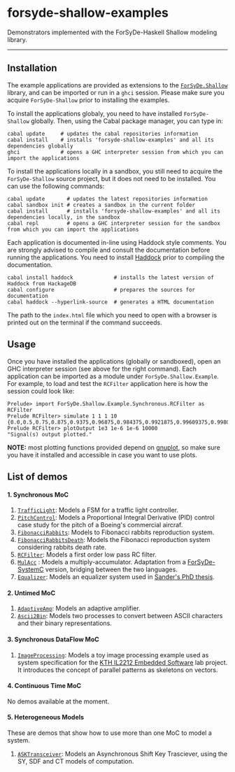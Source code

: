 forsyde-shallow-examples
========================

Demonstrators implemented with the ForSyDe-Haskell Shallow modeling library. 

----

Installation
------------

The example applications are provided as extensions to the [`ForSyDe.Shallow`](https://github.com/forsyde/forsyde-shallow) library, and can be imported or run in a `ghci` session. Please make sure you acquire `ForSyDe-Shallow` prior to installing the examples.

To install the applications globaly, you need to have installed `ForSyDe-Shallow` globally. Then, using the Cabal package manager, you can type in:

    cabal update     # updates the cabal repositories information
    cabal install    # installs 'forsyde-shallow-examples' and all its dependencies globally
    ghci             # opens a GHC interpreter session from which you can import the applications
    
To install the applications locally in a sandbox, you still need to acquire the `ForSyDe-Shallow` source project, but it does not need to be installed. You can use the following commands:
    
    cabal update       # updates the latest repositories information
    cabal sandbox init # creates a sandbox in the current folder
    cabal install      # installs 'forsyde-shallow-examples' and all its dependencies locally, in the sandbox
    cabal repl         # opens a GHC interpreter session for the sandbox from which you can import the applications

Each application is documented in-line using Haddock style comments. You are strongly advised to compile and consult the documentation before running the applications. You need to install [Haddock](https://www.haskell.org/haddock/) prior to compiling the documentation. 

    cabal install haddock             # installs the latest version of Haddock from HackageDB
    cabal configure                   # prepares the sources for documentation
    cabal haddock --hyperlink-source  # generates a HTML documentation
    
The path to the `index.html` file which you need to open with a browser is printed out on the terminal if the command succeeds.

Usage
-----

Once you have installed the applications (globally or sandboxed), open an GHC interpreter session (see above for the right command). Each application can be imported as a module under `ForSyDe.Shallow.Example`. For example, to load and test the `RCFilter` application here is how the session could look like:

    Prelude> import ForSyDe.Shallow.Example.Synchronous.RCFilter as RCFilter
    Prelude RCFilter> simulate 1 1 1 10
    {0.0,0.5,0.75,0.875,0.9375,0.96875,0.984375,0.9921875,0.99609375,0.998046875}
    Prelude RCFilter> plotOutput 1e3 1e-6 1e-6 10000
    "Signal(s) output plotted."

**NOTE:** most plotting functions provided depend on [gnuplot](http://www.gnuplot.info/), so make sure you have it installed and accessible in case you want to use plots.

List of demos
-------------

#### 1. Synchronous MoC

  1. [`TrafficLight`](src/ForSyDe/Shallow/Example/Synchronous/TrafficLight.hs): Models a FSM for a traffic light controller.
  1. [`PitchControl`](src/ForSyDe/Shallow/Example/Synchronous/PitchControl.hs): Models a Proportional Integral Derivative (PID) control case study for the pitch of a Boeing's commercial aircraf.
  1. [`FibonacciRabbits`](src/ForSyDe/Shallow/Example/Synchronous/FibonacciRabbits.hs): Models to Fibonacci rabbits reproduction system.
  1. [`FibonacciRabbitsDeath`](src/ForSyDe/Shallow/Example/Synchronous/FibonacciRabbitsDeath.hs): Models the Fibonacci reproduction system considering rabbits death rate.
  1. [`RCFilter`](src/ForSyDe/Shallow/Example/Synchronous/RCFilter.hs): Models a first order low pass RC filter.
  1. [`MulAcc`](src/ForSyDe/Shallow/Example/Synchronous/MulAcc.hs) : Models a multiply-accumulator. Adaptation from a [ForSyDe-SystemC](https://github.com/forsyde/ForSyDe-SystemC) version, bridging between the two languages.
  1. [`Equalizer`](src/ForSyDe/Shallow/Example/Synchronous/Equalizer.hs): Models an equalizer system used in [Sander's PhD thesis](http://urn.kb.se/resolve?urn=urn%3Anbn%3Ase%3Akth%3Adiva-3525). 

#### 2. Untimed MoC

  1. [`AdaptiveAmp`](src/ForSyDe/Shallow/Example/Untimed/AdaptiveAmp.hs): Models an adaptive amplifier.
  1. [`Ascii2Bin`](src/ForSyDe/Shallow/Example/Untimed/Ascii2Bin.hs): Models two processes to convert between ASCII characters and their binary representations.

#### 3. Synchronous DataFlow MoC
  
  1. [`ImageProcessing`](src/ForSyDe/Shallow/Example/SDF/ImageProcessing.hs): Models a toy image processing example used as system specification for the [KTH IL2212 Embedded Software](https://www.kth.se/student/kurser/kurs/IL2212?l=en) lab project. It introduces the concept of parallel patterns as skeletons on vectors.

#### 4. Continuous Time MoC

  No demos available at the moment.


#### 5. Heterogeneous Models
  
  These are demos that show how to use more than one MoC to model a system.

  1.  [`ASKTransceiver`](src/ForSyDe/Shallow/Example/Heterogeneous/ASKTransceiver.hs): Models an Asynchronous Shift Key Trasciever, using the SY, SDF and CT models of computation.
